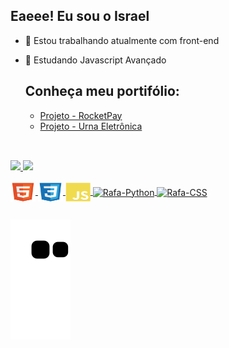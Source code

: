 ## Eaeee! Eu sou o Israel 

- 🔭 Estou trabalhando atualmente com front-end
- 🌱 Estudando Javascript Avançado

  ## Conheça meu portifólio:  
  
  - [Projeto - RocketPay](https://external.ink?to=/rocketpay-beta-olive.vercel.app/)
  - [Projeto - Urna Eletrônica](https://external.ink?to=/projeto-urna-eletronica-eta.vercel.app/)

##

<br>

<div align="left">
  <a href="https://github.com/israelVictorZ">
  <img height="180em" src="https://github-readme-stats.vercel.app/api?username=israelVictorZ&show_icons=true&theme=tokyonight&include_all_commits=true&count_private=true"/>
  <img height="180em" src="https://github-readme-stats.vercel.app/api/top-langs/?username=israelVictorZ&layout=compact&langs_count=7&theme=tokyonight"/>
</div>


<div style="display: inline_block"><br>
  <img align="center" alt="Rafa-HTML" height="30" width="40" src="https://raw.githubusercontent.com/devicons/devicon/master/icons/html5/html5-original.svg">
  <img align="center" alt="Rafa-CSS" height="30" width="40" src="https://raw.githubusercontent.com/devicons/devicon/master/icons/css3/css3-original.svg">
  <img align="center" alt="Rafa-Js" height="30" width="40" src="https://raw.githubusercontent.com/devicons/devicon/master/icons/javascript/javascript-plain.svg">
  <img align="center" alt="Rafa-Python" height="30" width="40" src="https://cdn.jsdelivr.net/gh/devicons/devicon/icons/sass/sass-original.svg">
  <img align="center" alt="Rafa-CSS" height="30" width="40" src="https://cdn.jsdelivr.net/gh/devicons/devicon/icons/php/php-plain.svg">
</div>

##


<div> 
 
  ![Snake animation](https://github.com/rafaballerini/rafaballerini/blob/output/github-contribution-grid-snake.svg)
 
</div>
